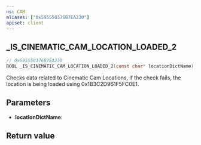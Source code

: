 ```yaml
---
ns: CAM
aliases: ["0x595550376B7EA230"]
apiset: client
---
```

## _IS_CINEMATIC_CAM_LOCATION_LOADED_2

```c
// 0x595550376B7EA230
BOOL _IS_CINEMATIC_CAM_LOCATION_LOADED_2(const char* locationDictName);
```

Checks data related to Cinematic Cam Locations, if the check fails, the location is being loaded using 0x1B3C2D961F5FC0E1.

## Parameters
* **locationDictName**:

## Return value